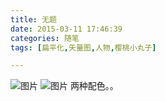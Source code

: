 ```yaml
---
title: 无题
date: 2015-03-11 17:46:39
categories: 随笔
tags: [扁平化,矢量图,人物,樱桃小丸子]

---
```

![图片](1151514129741294222.png)
![图片](6619095183584658450.png)
两种配色。。